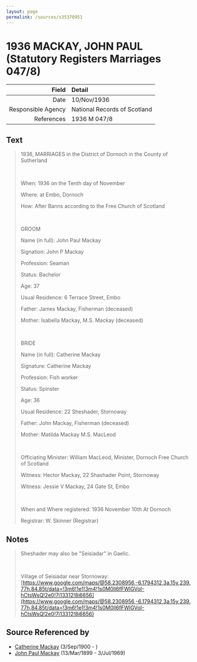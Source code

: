 ```yaml
---
layout: page
permalink: /sources/s35370951
---
```


# 1936 MACKAY, JOHN PAUL (Statutory Registers Marriages 047/8)

Field | Detail
---:|:---
Date | 10/Nov/1936
Responsible Agency | National Records of Scotland
References | 1936 M 047/8

## Text

> 1936, MARRIAGES in the District of Dornoch in the County of Sutherland
>
> <br/>
>
> When: 1936 on the Tenth day of November
>
> Where: at Embo, Dornoch
>
> How: After Banns according to the Free Church of Scotland
>
> <br/>
>
> GROOM
>
> Name (in full): John Paul Mackay
>
> Signation: John P Mackay
>
> Profession: Seaman
>
> Status: Bachelor
>
> Age: 37
>
> Usual Residence: 6 Terrace Street, Embo
>
> Father: James Mackay, Fisherman (deceased)
>
> Mother: Isabella Mackay, M.S. Mackay (deceased)
>
> <br/>
>
> BRIDE
>
> Name (in full): Catherine Mackay
>
> Signature: Catherine Mackay
>
> Profession: Fish worker
>
> Status: Spinster
>
> Age: 36
>
> Usual Residence: 22 Sheshader, Stornoway
>
> Father: John Mackay, Fisherman (deceased)
>
> Mother: Matilda Mackay M.S. MacLeod
>
> <br/>
>
> Officiating Minister: William MacLeod, Minister, Dornoch Free Church of Scotland
>
> Witness: Hector Mackay, 22 Shashader Point, Stornoway
>
> Witness: Jessie V Mackay, 24 Gate St, Embo
>
> <br/>
>
> When and Where registered: 1936 November 10th At Dornoch
>
> Registrar: W. Skinner (Registrar)
>

## Notes

> Sheshader may also be "Seisiadar" in Gaelic.
>
> <br/>
>
> Village of Seisiadar near Stornoway: [https://www.google.com/maps/@58.2308956,-6.1794312,3a,15y,239.77h,84.85t/data=!3m6!1e1!3m4!1s0M0ll6fFWlGVoI-hCtsWsQ!2e0!7i13312!8i6656](https://www.google.com/maps/@58.2308956,-6.1794312,3a,15y,239.77h,84.85t/data=!3m6!1e1!3m4!1s0M0ll6fFWlGVoI-hCtsWsQ!2e0!7i13312!8i6656)
>


## Source Referenced by

* [Catherine Mackay](../people/@28166672@-catherine-mackay-b1900-9-3-d.md) (3/Sep/1900 - )
* [John Paul Mackay](../people/@57646474@-john-paul-mackay-b1899-3-13-d1969-7-3.md) (13/Mar/1899 - 3/Jul/1969)
